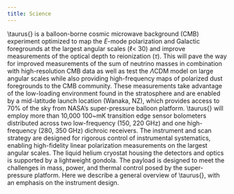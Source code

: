 ```yaml
---
title: Science
---
```

\taurus{} is a balloon-borne cosmic microwave background (CMB) experiment optimized to map the $E$-mode polarization and Galactic foregrounds at the largest angular scales ($\ell <$ 30) and improve measurements of the optical depth to reionization ($\tau$). This will pave the way for improved measurements of the sum of neutrino masses in combination with high-resolution CMB data as well as test the $\Lambda$CDM model on large angular scales while also providing high-frequency maps of polarized dust foregrounds to the CMB community. These measurements take advantage of the low-loading environment found in the stratosphere and are enabled by a mid-latitude launch location (Wanaka, NZ), which provides access to 70\% of the sky from NASA’s super-pressure balloon platform. \taurus{} will employ more than 10,000 100~mK transition edge sensor bolometers distributed across two low-frequency (150, 220 GHz) and one high-frequency (280, 350 GHz) dichroic receivers. The instrument and scan strategy are designed for rigorous control of instrumental systematics, enabling high-fidelity linear polarization measurements on the largest angular scales. The liquid helium cryostat housing the detectors and optics is supported by a lightweight gondola. The payload is designed to meet the challenges in mass, power, and thermal control posed by the super-pressure platform. Here we describe a general overview of \taurus{}, with an emphasis on the instrument design. 